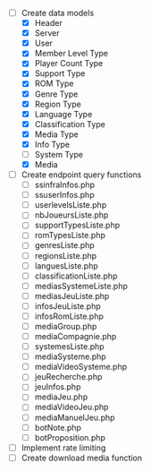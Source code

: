 - [ ] Create data models
    - [x] Header
    - [x] Server
    - [x] User
    - [x] Member Level Type
    - [x] Player Count Type
    - [x] Support Type
    - [x] ROM Type
    - [x] Genre Type
    - [x] Region Type
    - [x] Language Type
    - [x] Classification Type
    - [x] Media Type
    - [x] Info Type
    - [ ] System Type
    - [x] Media
- [ ] Create endpoint query functions
    - [ ] ssinfraInfos.php
    - [ ] ssuserInfos.php
    - [ ] userlevelsListe.php
    - [ ] nbJoueursListe.php
    - [ ] supportTypesListe.php
    - [ ] romTypesListe.php
    - [ ] genresListe.php
    - [ ] regionsListe.php
    - [ ] languesListe.php
    - [ ] classificationListe.php
    - [ ] mediasSystemeListe.php
    - [ ] mediasJeuListe.php
    - [ ] infosJeuListe.php
    - [ ] infosRomListe.php
    - [ ] mediaGroup.php
    - [ ] mediaCompagnie.php
    - [ ] systemesListe.php
    - [ ] mediaSysteme.php
    - [ ] mediaVideoSysteme.php
    - [ ] jeuRecherche.php
    - [ ] jeuInfos.php
    - [ ] mediaJeu.php
    - [ ] mediaVideoJeu.php
    - [ ] mediaManuelJeu.php
    - [ ] botNote.php
    - [ ] botProposition.php
- [ ] Implement rate limiting
- [ ] Create download media function
